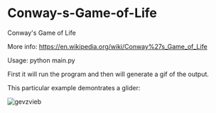 # Conway-s-Game-of-Life
Conway's Game of Life

More info: https://en.wikipedia.org/wiki/Conway%27s_Game_of_Life


Usage: python main.py

First it will run the program and then will generate a gif of the output.



This particular example demontrates a glider:

![gevzvieb](https://user-images.githubusercontent.com/29146438/121021618-3dcaca00-c7aa-11eb-8ac7-0d0a39633c03.gif)
